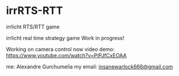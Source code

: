 # irrRTS-RTT
irrlicht RTS/RTT game

irrlicht real time strategy game
Work in progress!

Working on camera control now
video demo: https://www.youtube.com/watch?v=PiPJfCxEOAA

me: Alexandre Gurchumelia
my email: insanewarlock666@gmail.com
